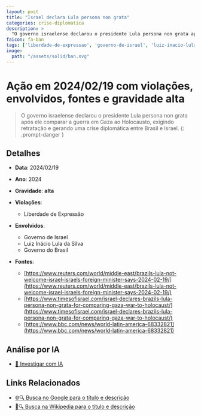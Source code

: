 ```yaml
---
layout: post
title: "Israel declara Lula persona non grata"
categories: crise-diplomatica
description: > 
  "O governo israelense declarou o presidente Lula persona non grata após ele comparar a guerra em Gaza ao Holocausto, exigindo retratação e gerando uma crise diplomática entre Brasil e Israel."
faicon: fa-ban
tags: ['liberdade-de-expressao', 'governo-de-israel', 'luiz-inacio-lula-da-silva', 'governo-do-brasil', 'gravidade-alta']
image:
  path: "/assets/solid/ban.svg"
---
```


# Ação em 2024/02/19 com violações, envolvidos, fontes e gravidade alta

> O governo israelense declarou o presidente Lula persona non grata após ele comparar a guerra em Gaza ao Holocausto, exigindo retratação e gerando uma crise diplomática entre Brasil e Israel.
{: .prompt-danger }

## Detalhes
- **Data**: 2024/02/19
- **Ano**: 2024
- **Gravidade**: **alta** <i class="fas fa-ban"></i>

- **Violações**:
  - Liberdade de Expressão
- **Envolvidos**:
  - Governo de Israel
  - Luiz Inácio Lula da Silva
  - Governo do Brasil
- **Fontes**:
  - [https://www.reuters.com/world/middle-east/brazils-lula-not-welcome-israel-israels-foreign-minister-says-2024-02-19/](https://www.reuters.com/world/middle-east/brazils-lula-not-welcome-israel-israels-foreign-minister-says-2024-02-19/)
  - [https://www.timesofisrael.com/israel-declares-brazils-lula-persona-non-grata-for-comparing-gaza-war-to-holocaust/](https://www.timesofisrael.com/israel-declares-brazils-lula-persona-non-grata-for-comparing-gaza-war-to-holocaust/)
  - [https://www.bbc.com/news/world-latin-america-68332821](https://www.bbc.com/news/world-latin-america-68332821)

## Análise por IA
- [🤖 Investigar com IA](https://www.perplexity.ai/search?q=%20Israel%20declara%20Lula%20persona%20non%20grata%20O%20governo%20israelense%20declarou%20o%20presidente%20Lula%20persona%20non%20grata%20ap%C3%B3s%20ele%20comparar%20a%20guerra%20em%20Gaza%20ao%20Holocausto%2C%20exigindo%20retrata%C3%A7%C3%A3o%20e%20gerando%20uma%20crise%20diplom%C3%A1tica%20entre%20Brasil%20e%20Israel.%20Liberdade%20de%20Express%C3%A3o%202024%20gravidade%20alta)

## Links Relacionados
- [🌐🔍 Busca no Google para o título e descrição](https://www.google.com/search?q=%20Israel%20declara%20Lula%20persona%20non%20grata%20O%20governo%20israelense%20declarou%20o%20presidente%20Lula%20persona%20non%20grata%20ap%C3%B3s%20ele%20comparar%20a%20guerra%20em%20Gaza%20ao%20Holocausto%2C%20exigindo%20retrata%C3%A7%C3%A3o%20e%20gerando%20uma%20crise%20diplom%C3%A1tica%20entre%20Brasil%20e%20Israel.%20Liberdade%20de%20Express%C3%A3o%202024%20gravidade%20alta)
- [📖🔍 Busca na Wikipedia para o título e descrição](https://pt.wikipedia.org/w/index.php?search=%20Israel%20declara%20Lula%20persona%20non%20grata%20O%20governo%20israelense%20declarou%20o%20presidente%20Lula%20persona%20non%20grata%20ap%C3%B3s%20ele%20comparar%20a%20guerra%20em%20Gaza%20ao%20Holocausto%2C%20exigindo%20retrata%C3%A7%C3%A3o%20e%20gerando%20uma%20crise%20diplom%C3%A1tica%20entre%20Brasil%20e%20Israel.%20Liberdade%20de%20Express%C3%A3o%202024%20gravidade%20alta)

